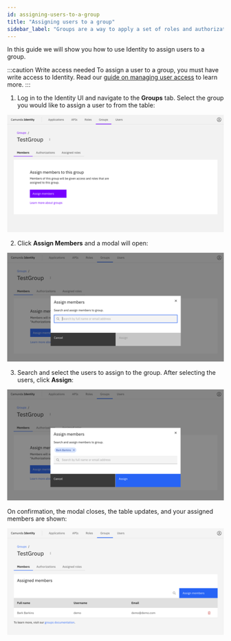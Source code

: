 ```yaml
---
id: assigning-users-to-a-group
title: "Assigning users to a group"
sidebar_label: "Groups are a way to apply a set of roles and authorizations to users. Use Identity to assign users to a group."
---
```


In this guide we will show you how to use Identity to assign users to a group.

:::caution Write access needed
To assign a user to a group, you must have write access to Identity.
Read our [guide on managing user access](../managing-user-access.md) to learn more.
:::

1. Log in to the Identity UI and navigate to the **Groups** tab. Select the group you would like to assign a user to from the table:

![assign-user-to-group-tab](../img/assign-user-to-group-tab.png)

2. Click **Assign Members** and a modal will open:

![assign-user-to-group-modal-1](../img/assign-user-to-group-modal-1.png)

3. Search and select the users to assign to the group. After selecting the users, click **Assign**:

![assign-user-to-group-modal-2](../img/assign-user-to-group-modal-2.png)

On confirmation, the modal closes, the table updates, and your assigned members are shown:

![assign-user-to-group-refreshed-table](../img/assign-user-to-group-refreshed-table.png)
